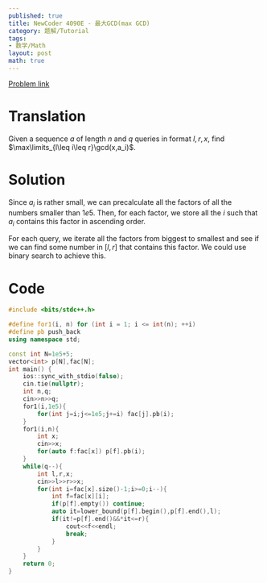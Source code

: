 ```yaml
---
published: true
title: NewCoder 4090E - 最大GCD(max GCD)
category: 题解/Tutorial
tags: 
- 数学/Math
layout: post
math: true
---
```

[Problem link](https://ac.nowcoder.com/acm/contest/4090/E)
<!-- more -->
# Translation

Given a sequence $a$ of length $n$ and $q$ queries in format $l,r,x$, find $\max\limits_{l\leq i\leq r}\gcd(x,a_i)$.
# Solution

Since $a_i$ is rather small, we can precalculate all the factors of all the numbers smaller than $1e5$. Then, for each factor, we store all the $i$ such that $a_i$ contains this factor in ascending order. 

For each query, we iterate all the factors from biggest to smallest and see if we can find some number in $[l,r]$ that contains this factor. We could use binary search to achieve this.

# Code
```cpp
#include <bits/stdc++.h>

#define for1(i, n) for (int i = 1; i <= int(n); ++i)
#define pb push_back
using namespace std;

const int N=1e5+5;
vector<int> p[N],fac[N];
int main() {
    ios::sync_with_stdio(false);
    cin.tie(nullptr);
	int n,q;
	cin>>n>>q;
	for1(i,1e5){
		for(int j=i;j<=1e5;j+=i) fac[j].pb(i);
	}
	for1(i,n){
		int x;
		cin>>x;
		for(auto f:fac[x]) p[f].pb(i);
	}
	while(q--){
		int l,r,x;
		cin>>l>>r>>x;
		for(int i=fac[x].size()-1;i>=0;i--){
			int f=fac[x][i];
			if(p[f].empty()) continue;
			auto it=lower_bound(p[f].begin(),p[f].end(),l);
			if(it!=p[f].end()&&*it<=r){
				cout<<f<<endl;
				break;
			}
		}
	}
    return 0;
}
```